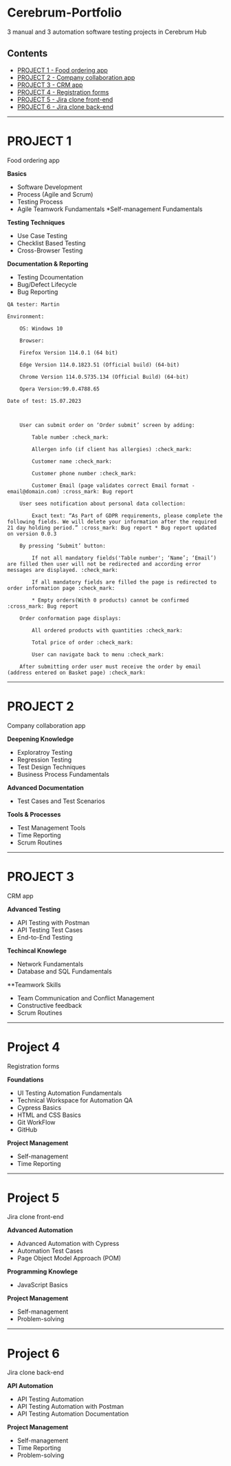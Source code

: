 # Cerebrum-Portfolio
3 manual and 3 automation software testing projects in Cerebrum Hub

## Contents
- [PROJECT 1 - Food ordering app](#project-1)
- [PROJECT 2 - Company collaboration app](#project-2)
- [PROJECT 3 - CRM app](#project-3)
- [PROJECT 4 - Registration forms](#project-4)
- [PROJECT 5 - Jira clone front-end](#project-5)
- [PROJECT 6 - Jira clone back-end](#project-6)


***

# PROJECT 1
Food ordering app

**Basics**
* Software Development
* Process (Agile and Scrum)
* Testing Process
* Agile Teamwork Fundamentals
 *Self-management Fundamentals

**Testing Techniques**
* Use Case Testing
* Checklist Based Testing
* Cross-Browser Testing

**Documentation & Reporting**
* Testing Dcoumentation
* Bug/Defect Lifecycle
* Bug Reporting


```
QA tester: Martin

Environment:

    OS: Windows 10

    Browser:

    Firefox Version 114.0.1 (64 bit)

    Edge Version 114.0.1823.51 (Official build) (64-bit)

    Chrome Version 114.0.5735.134 (Official Build) (64-bit)

    Opera Version:99.0.4788.65

Date of test: 15.07.2023

 

    User can submit order on ‘Order submit’ screen by adding:

        Table number :check_mark:

        Allergen info (if client has allergies) :check_mark:

        Customer name :check_mark:

        Customer phone number :check_mark:

        Customer Email (page validates correct Email format - email@domain.com) :cross_mark: Bug report

    User sees notification about personal data collection:

        Exact text: “As Part of GDPR requirements, please complete the following fields. We will delete your information after the required 21 day holding period.” :cross_mark: Bug report * Bug report updated on version 0.0.3

    By pressing ‘Submit’ button:

        If not all mandatory fields('Table number'; ‘Name’; ‘Email’) are filled then user will not be redirected and according error messages are displayed. :check_mark:

        If all mandatory fields are filled the page is redirected to order information page :check_mark:

        * Empty orders(With 0 products) cannot be confirmed :cross_mark: Bug report

    Order conformation page displays:

        All ordered products with quantities :check_mark:

        Total price of order :check_mark:

        User can navigate back to menu :check_mark:

    After submitting order user must receive the order by email (address entered on Basket page) :check_mark:
```


***

# PROJECT 2
Company collaboration app

**Deepening Knowledge**
* Exploratroy Testing
* Regression Testing
* Test Design Techniques
* Business Process Fundamentals

**Advanced Documentation**
* Test Cases and Test Scenarios

**Tools & Processes**
* Test Management Tools
* Time Reporting
* Scrum Routines

***

# PROJECT 3
CRM app

**Advanced Testing**
* API Testing with Postman
* API Testing Test Cases
* End-to-End Testing

**Techincal Knowlege**
* Network Fundamentals
* Database and SQL Fundamentals

**Teamwork Skills
* Team Communication and Conflict Management
* Constructive feedback
* Scrum Routines

***

# Project 4
Registration forms

**Foundations**
* UI Testing Automation Fundamentals
* Technical Workspace for Automation QA
* Cypress Basics
* HTML and CSS Basics
* Git WorkFlow
* GitHub

**Project Management**
* Self-management
* Time Reporting

***

# Project 5
Jira clone front-end

**Advanced Automation**
* Advanced Automation with Cypress
* Automation Test Cases
* Page Object Model Approach (POM)

**Programming Knowlege**
* JavaScript Basics

**Project Management**
* Self-management
* Problem-solving

***

# Project 6
Jira clone back-end

**API Automation**
* API Testing Automation
* API Testing Automation with Postman
* API Testing Automation Documentation

**Project Management**
* Self-management
* Time Reporting
* Problem-solving
